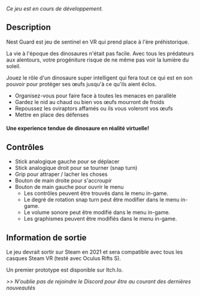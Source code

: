
_Ce jeu est en cours de développement._

## Description

Nest Guard est jeu de sentinel en VR qui prend place à l'ère préhistorique.

La vie à l'époque des dinosaures n'était pas facile. Avec tous les prédateurs aux alentours, votre progéniture risque de ne même pas voir la lumière du soleil. 

Jouez le rôle d'un dinosaure super intelligent qui fera tout ce qui est en son pouvoir pour protéger ses œufs jusqu'à ce qu'ils aient éclos.

- Organisez-vous pour faire face à toutes les menaces en parallèle
- Gardez le nid au chaud ou bien vos œufs mourront de froids
- Repoussez les oviraptors affamés ou ils vous voleront vos œufs
- Mettre en place des défenses

####  Une experience tendue de dinosaure en réalité virtuelle!
<div id="carousel"></div>


## Contrôles

- Stick analogique gauche pour se déplacer
- Stick analogique droit pour se tourner (snap turn)
- Grip pour attraper / lacher les choses
- Bouton de main droite pour s'accroupir
- Bouton de main gauche pour ouvrir le menu
	- Les contrôles peuvent être trouvés dans le menu in-game. 
    - Le degré de rotation snap turn peut être modifier dans le menu in-game.
    - Le volume sonore peut être modifié dans le menu in-game.
	- Les graphismes peuvent être modifiés dans le menu in-game.

	
## Information de sortie
	
Le jeu devrait sortir sur Steam en 2021 et sera compatible avec tous les casques Steam VR (testé avec Oculus Rifts S).

Un premier prototype est disponible sur Itch.Io.

_>> N'oublie pas de rejoindre le Discord pour être au courant des dernières nouveautés_
